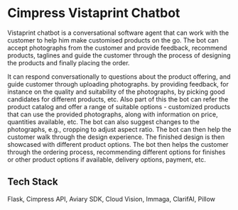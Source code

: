 # Cimpress Vistaprint Chatbot

Vistaprint chatbot is a conversational software agent that can work with the customer to help him make customised products on the go. The bot can accept photographs from the customer and provide feedback, recommend products, taglines and guide the customer through the process of designing the products and finally placing the order. 

It can respond conversationally to questions about the product offering, and guide customer through uploading photographs. by providing feedback, for instance on the quality and suitability of the photographs, by picking good candidates for different products, etc. Also part of this the bot can refer the product catalog and offer a range of suitable options - customized products that can use the provided photographs, along with information on price, quantities available, etc. The bot can also suggest changes to the photographs, e.g., cropping to adjust aspect ratio. The bot can then help the customer walk through the design experience. The finished design is then showcased with different product options. The bot then helps the customer through the ordering process, recommending different options for finishes or other product options if available, delivery options, payment, etc.

## Tech Stack
Flask, Cimpress API, Aviary SDK, Cloud Vision, Immaga, ClarifAI, Pillow
